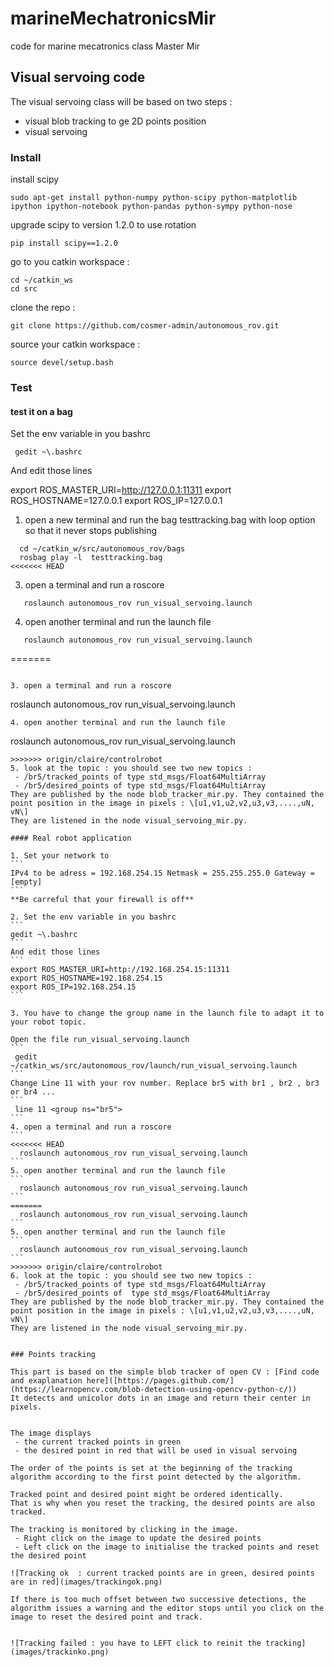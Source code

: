 # marineMechatronicsMir
code for marine mecatronics class Master Mir

## Visual servoing code

The visual servoing class will be based on two steps :
* visual blob tracking to ge 2D points position 
* visual servoing

### Install 

install scipy
```
sudo apt-get install python-numpy python-scipy python-matplotlib ipython ipython-notebook python-pandas python-sympy python-nose
```

upgrade scipy to version 1.2.0 to use rotation

```
pip install scipy==1.2.0
```

go to you catkin workspace :
  ```
  cd ~/catkin_ws
  cd src
  ```
 
clone the repo : 
  ```
  git clone https://github.com/cosmer-admin/autonomous_rov.git
  ```

source your catkin workspace : 
  ```
  source devel/setup.bash
  ```
### Test 

#### test it on a bag

Set the env variable in you bashrc

```
 gedit ~\.bashrc
```
And edit those lines

export ROS_MASTER_URI=http://127.0.0.1:11311
export ROS_HOSTNAME=127.0.0.1
export ROS_IP=127.0.0.1

1. open a new terminal and run the bag testtracking.bag with loop option so that it never stops publishing

```
  cd ~/catkin_w/src/autonomous_rov/bags
  rosbag play -l  testtracking.bag
<<<<<<< HEAD
```

3. open a terminal and run a roscore

```
   roslaunch autonomous_rov run_visual_servoing.launch
```

4. open another terminal and run the launch file
```
   roslaunch autonomous_rov run_visual_servoing.launch
```

=======
  ```
  
3. open a terminal and run a roscore
```
   roslaunch autonomous_rov run_visual_servoing.launch
```
4. open another terminal and run the launch file
```
   roslaunch autonomous_rov run_visual_servoing.launch
 ````
>>>>>>> origin/claire/controlrobot
5. look at the topic : you should see two new topics : 
  - /br5/tracked_points of type std_msgs/Float64MultiArray
  - /br5/desired_points of type std_msgs/Float64MultiArray
They are published by the node blob_tracker_mir.py. They contained the point position in the image in pixels : \[u1,v1,u2,v2,u3,v3,....,uN, vN\]
They are listened in the node visual_servoing_mir.py.
 
#### Real robot application

1. Set your network to 
```
IPv4 to be adress = 192.168.254.15 Netmask = 255.255.255.0 Gateway = [empty]
```
**Be carreful that your firewall is off**

2. Set the env variable in you bashrc 
```
 gedit ~\.bashrc
```
And edit those lines
```
export ROS_MASTER_URI=http://192.168.254.15:11311
export ROS_HOSTNAME=192.168.254.15
export ROS_IP=192.168.254.15
```

3. You have to change the group name in the launch file to adapt it to your robot topic. 

Open the file run_visual_servoing.launch
```
  gedit ~/catkin_ws/src/autonomous_rov/launch/run_visual_servoing.launch
 ``` 
Change Line 11 with your rov number. Replace br5 with br1 , br2 , br3 or br4 ...
```
  line 11 <group ns="br5">
```
4. open a terminal and run a roscore
```
<<<<<<< HEAD
   roslaunch autonomous_rov run_visual_servoing.launch
```
5. open another terminal and run the launch file
```
   roslaunch autonomous_rov run_visual_servoing.launch
```
=======
   roslaunch autonomous_rov run_visual_servoing.launch
```
5. open another terminal and run the launch file
```
   roslaunch autonomous_rov run_visual_servoing.launch
```
>>>>>>> origin/claire/controlrobot
6. look at the topic : you should see two new topics : 
  - /br5/tracked_points of type std_msgs/Float64MultiArray
  - /br5/desired_points of  type std_msgs/Float64MultiArray
They are published by the node blob_tracker_mir.py. They contained the point position in the image in pixels : \[u1,v1,u2,v2,u3,v3,....,uN, vN\]
They are listened in the node visual_servoing_mir.py.


### Points tracking 

This part is based on the simple blob tracker of open CV : [Find code and exaplanation here]([https://pages.github.com/](https://learnopencv.com/blob-detection-using-opencv-python-c/))
It detects and unicolor dots in an image and return their center in pixels.


The image displays 
  - the current tracked points in green 
  - the desired point in red that will be used in visual servoing

The order of the points is set at the beginning of the tracking algorithm according to the first point detected by the algorithm.

Tracked point and desired point might be ordered identically.
That is why when you reset the tracking, the desired points are also tracked. 

The tracking is monitored by clicking in the image.
  - Right click on the image to update the desired points
  - Left click on the image to initialise the tracked points and reset the desired point

![Tracking ok  : current tracked points are in green, desired points are in red](images/trackingok.png)

If there is too much offset between two successive detections, the algorithm issues a warning and the editor stops until you click on the image to reset the desired point and track.


![Tracking failed : you have to LEFT click to reinit the tracking](images/trackinko.png)




 
 
 

